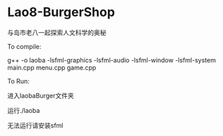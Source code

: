 # Lao8-BurgerShop
与岛市老八一起探索人文科学的奥秘

To compile:

g++ -o laoba -lsfml-graphics -lsfml-audio -lsfml-window -lsfml-system main.cpp menu.cpp game.cpp

To Run:

进入laobaBurger文件夹

运行./laoba


无法运行请安装sfml
